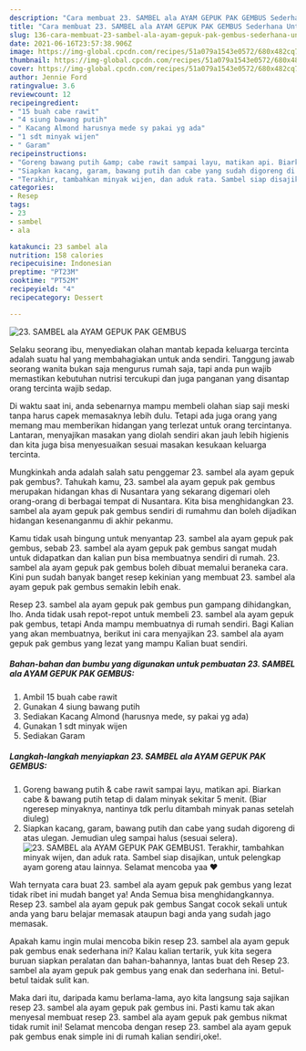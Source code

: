 ```yaml
---
description: "Cara membuat 23. SAMBEL ala AYAM GEPUK PAK GEMBUS Sederhana Untuk Jualan"
title: "Cara membuat 23. SAMBEL ala AYAM GEPUK PAK GEMBUS Sederhana Untuk Jualan"
slug: 136-cara-membuat-23-sambel-ala-ayam-gepuk-pak-gembus-sederhana-untuk-jualan
date: 2021-06-16T23:57:38.906Z
image: https://img-global.cpcdn.com/recipes/51a079a1543e0572/680x482cq70/23-sambel-ala-ayam-gepuk-pak-gembus-foto-resep-utama.jpg
thumbnail: https://img-global.cpcdn.com/recipes/51a079a1543e0572/680x482cq70/23-sambel-ala-ayam-gepuk-pak-gembus-foto-resep-utama.jpg
cover: https://img-global.cpcdn.com/recipes/51a079a1543e0572/680x482cq70/23-sambel-ala-ayam-gepuk-pak-gembus-foto-resep-utama.jpg
author: Jennie Ford
ratingvalue: 3.6
reviewcount: 12
recipeingredient:
- "15 buah cabe rawit"
- "4 siung bawang putih"
- " Kacang Almond harusnya mede sy pakai yg ada"
- "1 sdt minyak wijen"
- " Garam"
recipeinstructions:
- "Goreng bawang putih &amp; cabe rawit sampai layu, matikan api. Biarkan cabe &amp; bawang putih tetap di dalam minyak sekitar 5 menit. (Biar ngeresep minyaknya, nantinya tdk perlu ditambah minyak panas setelah diuleg)"
- "Siapkan kacang, garam, bawang putih dan cabe yang sudah digoreng di atas ulegan. Jemudian uleg sampai halus (sesuai selera)."
- "Terakhir, tambahkan minyak wijen, dan aduk rata. Sambel siap disajikan, untuk pelengkap ayam goreng atau lainnya. Selamat mencoba yaa ❤"
categories:
- Resep
tags:
- 23
- sambel
- ala

katakunci: 23 sambel ala 
nutrition: 158 calories
recipecuisine: Indonesian
preptime: "PT23M"
cooktime: "PT52M"
recipeyield: "4"
recipecategory: Dessert

---
```



![23. SAMBEL ala AYAM GEPUK PAK GEMBUS](https://img-global.cpcdn.com/recipes/51a079a1543e0572/680x482cq70/23-sambel-ala-ayam-gepuk-pak-gembus-foto-resep-utama.jpg)

Selaku seorang ibu, menyediakan olahan mantab kepada keluarga tercinta adalah suatu hal yang membahagiakan untuk anda sendiri. Tanggung jawab seorang  wanita bukan saja mengurus rumah saja, tapi anda pun wajib memastikan kebutuhan nutrisi tercukupi dan juga panganan yang disantap orang tercinta wajib sedap.

Di waktu  saat ini, anda sebenarnya mampu membeli olahan siap saji meski tanpa harus capek memasaknya lebih dulu. Tetapi ada juga orang yang memang mau memberikan hidangan yang terlezat untuk orang tercintanya. Lantaran, menyajikan masakan yang diolah sendiri akan jauh lebih higienis dan kita juga bisa menyesuaikan sesuai masakan kesukaan keluarga tercinta. 



Mungkinkah anda adalah salah satu penggemar 23. sambel ala ayam gepuk pak gembus?. Tahukah kamu, 23. sambel ala ayam gepuk pak gembus merupakan hidangan khas di Nusantara yang sekarang digemari oleh orang-orang di berbagai tempat di Nusantara. Kita bisa menghidangkan 23. sambel ala ayam gepuk pak gembus sendiri di rumahmu dan boleh dijadikan hidangan kesenanganmu di akhir pekanmu.

Kamu tidak usah bingung untuk menyantap 23. sambel ala ayam gepuk pak gembus, sebab 23. sambel ala ayam gepuk pak gembus sangat mudah untuk didapatkan dan kalian pun bisa membuatnya sendiri di rumah. 23. sambel ala ayam gepuk pak gembus boleh dibuat memalui beraneka cara. Kini pun sudah banyak banget resep kekinian yang membuat 23. sambel ala ayam gepuk pak gembus semakin lebih enak.

Resep 23. sambel ala ayam gepuk pak gembus pun gampang dihidangkan, lho. Anda tidak usah repot-repot untuk membeli 23. sambel ala ayam gepuk pak gembus, tetapi Anda mampu membuatnya di rumah sendiri. Bagi Kalian yang akan membuatnya, berikut ini cara menyajikan 23. sambel ala ayam gepuk pak gembus yang lezat yang mampu Kalian buat sendiri.

<!--inarticleads1-->

##### Bahan-bahan dan bumbu yang digunakan untuk pembuatan 23. SAMBEL ala AYAM GEPUK PAK GEMBUS:

1. Ambil 15 buah cabe rawit
1. Gunakan 4 siung bawang putih
1. Sediakan  Kacang Almond (harusnya mede, sy pakai yg ada)
1. Gunakan 1 sdt minyak wijen
1. Sediakan  Garam




<!--inarticleads2-->

##### Langkah-langkah menyiapkan 23. SAMBEL ala AYAM GEPUK PAK GEMBUS:

1. Goreng bawang putih &amp; cabe rawit sampai layu, matikan api. Biarkan cabe &amp; bawang putih tetap di dalam minyak sekitar 5 menit. (Biar ngeresep minyaknya, nantinya tdk perlu ditambah minyak panas setelah diuleg)
1. Siapkan kacang, garam, bawang putih dan cabe yang sudah digoreng di atas ulegan. Jemudian uleg sampai halus (sesuai selera).
<img src="https://img-global.cpcdn.com/steps/be1335a1c4422a4a/160x128cq70/23-sambel-ala-ayam-gepuk-pak-gembus-langkah-memasak-2-foto.jpg" alt="23. SAMBEL ala AYAM GEPUK PAK GEMBUS">1. Terakhir, tambahkan minyak wijen, dan aduk rata. Sambel siap disajikan, untuk pelengkap ayam goreng atau lainnya. Selamat mencoba yaa ❤




Wah ternyata cara buat 23. sambel ala ayam gepuk pak gembus yang lezat tidak ribet ini mudah banget ya! Anda Semua bisa menghidangkannya. Resep 23. sambel ala ayam gepuk pak gembus Sangat cocok sekali untuk anda yang baru belajar memasak ataupun bagi anda yang sudah jago memasak.

Apakah kamu ingin mulai mencoba bikin resep 23. sambel ala ayam gepuk pak gembus enak sederhana ini? Kalau kalian tertarik, yuk kita segera buruan siapkan peralatan dan bahan-bahannya, lantas buat deh Resep 23. sambel ala ayam gepuk pak gembus yang enak dan sederhana ini. Betul-betul taidak sulit kan. 

Maka dari itu, daripada kamu berlama-lama, ayo kita langsung saja sajikan resep 23. sambel ala ayam gepuk pak gembus ini. Pasti kamu tak akan menyesal membuat resep 23. sambel ala ayam gepuk pak gembus nikmat tidak rumit ini! Selamat mencoba dengan resep 23. sambel ala ayam gepuk pak gembus enak simple ini di rumah kalian sendiri,oke!.

